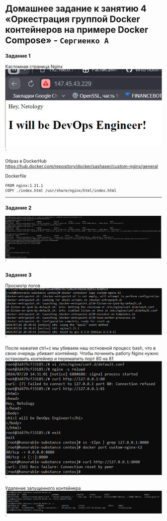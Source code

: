 # Домашнее задание к занятию 4 «Оркестрация группой Docker контейнеров на примере Docker Compose» - `Сергиенко А`

### Задание 1
Кастомная страница Nginx  
![task1](https://github.com/SashkaSer/05-virt-03-docker-intro/blob/main/img/webpage.png)`

Образ в DockerHub
<https://hub.docker.com/repository/docker/sashaser/custom-nginx/general>

Dockerfile
```
FROM nginx:1.21.1
COPY ./index.html /usr/share/nginx/html/index.html
```
---

### Задание 2  
![task2](https://github.com/SashkaSer/05-virt-03-docker-intro/blob/main/img/task2.png)`

### Задание 3
Просмотр логов  
![task3](https://github.com/SashkaSer/05-virt-03-docker-intro/blob/main/img/logs.png)`

После нажатия ctrl+c мы убиваем наш остновной процесс bash, что в свою очередь убивает контейнер.
Чтобы починить работу Nginx нужно остановить контейнер и перемапить порт 80 на 81  
![task4](https://github.com/SashkaSer/05-virt-03-docker-intro/blob/main/img/port.png)`

Удаление запущенного контейнера
![task5](https://github.com/SashkaSer/05-virt-03-docker-intro/blob/main/img/rm.png)`

